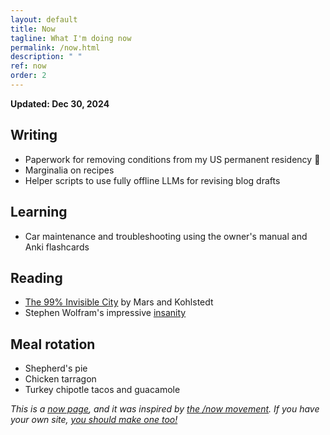 ```yaml
---
layout: default
title: Now
tagline: What I'm doing now
permalink: /now.html
description: " "
ref: now
order: 2
---
```


**Updated: Dec 30, 2024**

## Writing

* Paperwork for removing conditions from my US permanent residency 🤞
* Marginalia on recipes
* Helper scripts to use fully offline LLMs for revising blog drafts

## Learning

* Car maintenance and troubleshooting using the owner's manual and Anki flashcards
<!-- * Better non-job time management -->

## Reading

* [The 99% Invisible City](https://99percentinvisible.org/book/) by Mars and Kohlstedt
* Stephen Wolfram's impressive [insanity](https://writings.stephenwolfram.com/2019/02/seeking-the-productive-life-some-details-of-my-personal-infrastructure/)

<!-- ## Traveling

I traveled to the United Kingdom, specifically in London, Bath and the Lake District. -->

## Meal rotation

* Shepherd's pie
* Chicken tarragon
* Turkey chipotle tacos and guacamole

_This is a [now page](https://nownownow.com/about), and it was inspired by [the /now movement](https://sivers.org/nowff). If you have your own site, [you should make one too!](https://nownownow.com/about)_

